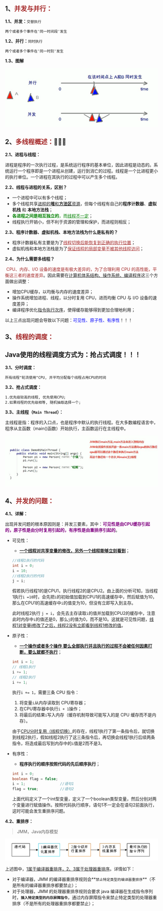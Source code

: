 ## 1、<span style="color:brown">并发与并行：</span>

**1.1、并发：**`交替执行`

```apl
两个或者多个事件在'同一时间段'发生
```

**1.2、并行：**`同时执行`

```apl
两个或者多个事件在'同一时刻'发生
```

**1.3、图解**

![多线程](https://raw.githubusercontent.com/root-bine/image/main/Typora-image/%E5%B9%B6%E5%8F%91%E4%B8%8E%E5%B9%B6%E8%A1%8C.png)



## 2、<span style="color:brown">多线程概述：</span>🎑🎑🎑

**2.1、进程与线程：**

​		进程是程序的一次执行过程，是系统运行程序的基本单位，因此进程是动态的。系统运行一个程序即是一个进程从创建，运行到消亡的过程。线程是一个比进程更小的执行单位。一个进程在其执行的过程中可以产生多个线程。

**2.2、线程与进程的关系，区别？**

- 一个进程中可以有多个线程；
- 多个线程共享<u>进程的**堆**和**方法区**资源</u>，但每个线程有自己的**程序计数器**、**虚拟机栈** 和 **本地方法栈**；
- <span style="color:green">**各进程之间是相互独立的**，而<u>线程不一定</u></span>；
- 线程执行开销小，但不利于资源的管理和保护，而进程则相反；

**2.3、程序计数器、虚拟机栈、本地方法栈为什么是私有的？**

- 程序计数器私有主要是为了<span style="color:brown"><u>线程切换后能恢复到正确的执行位置</u></span>；
- 虚拟机栈和本地方法栈是为了<span style="color:brown"><u>保证线程的局部变量不被其他线程访问</u></span>；

**2.4、为什么需要多线程？**

​		<span style="color:brown">CPU、内存、I/O 设备的速度是有极大差异的，为了合理利用 CPU 的高性能，平衡这三者的速度差异</span>。因此需要在<u>计算机体系结构、操作系统、编译程序</u>这三个方面做出调整：

- 增加CPU缓存，以均衡与内存的速度差异；
- 操作系统增加进程、线程，以分时复用 CPU，进而均衡 CPU 与 I/O 设备的速度差异；
- 编译程序优化<u>指令执行次序</u>，使得缓存能够得到更加合理地利用；

以上三点出现问题会导致以下问题：<span style="color:blue">可见性、原子性、有序性</span>！！！



## 3、<span style="color:brown">线程的调度：</span>

## Java使用的线程调度方式为：抢占式调度！！！

**3.1、分时调度：**

```apl
所有线程"轮流使用"CPU, 并平均分配每个线程占用CPU的时间
```

**3.2、抢占式调度：**

<!--线程随机性-->

```apl
1.优先级较高的线程, 优先使用CPU;
2.如果线程的优先级相等, 随机抽取选择一个;
```

**3.3、主线程（`Main Thread`）：**

​		主线程是指：程序的入口点，也是程序中默认的执行线程。在大多数编程语言中，程序从主函数（main()函数）开始执行，主函数运行在主线程中。

![](https://raw.githubusercontent.com/root-bine/image/main/Typora-image/%E4%B8%BB%E7%BA%BF%E7%A8%8B%E8%A7%A3%E9%87%8A.png)



## 4、<span style="color:brown">并发的问题：</span>

**4.1、详解：**

​		出现并发问题的根本原因则是：并发三要素，其中：<span style="color:purple">**可见性是由CPU缓存引起的，原子性是由分时复用引起的，有序性是由重排序引起的**</span>。

- 可见性：

  - <u>**一个线程对共享变量的修改，另外一个线程能够立刻看到**</u>；

  ```java
  //线程1执行的代码
  int i = 0;
  i = 10;
  //线程2执行的代码
  j = i;
  ```

  假若执行线程1的是CPU1，执行线程2的是CPU2。由上面的分析可知，当线程1执行`i =10`时，会先把`i`的初始值加载到CPU1的高速缓存中，然后赋值为10，那么在CPU1的高速缓存中`i`的值变为10，但没有立即写入到主存。

  此时线程2执行 `j = i`，会先去主存读取`i`的值并加载到CPU2的缓存中，注意此时内存中`i`的值还是0，那么`j`的值为0，而不是10。这就是可见性问题，<u>线程1对变量i修改了之后，线程2没有立即看到线程1修改的值</u>。


- 原子性：

  - <u>**一个操作或者多个操作 要么全部执行并且执行的过程不会被任何因素打断，要么就都不执行**</u>；

  ```java
  int i = 1;
  // 线程1执行
  i += 1;
  // 线程2执行
  i += 1;
  ```

  执行`i += 1`，需要三条 CPU 指令：

  1. 将变量`i`从内存读取到 CPU寄存器；
  2. 在CPU寄存器中执行`i + 1`操作；
  3. 将最后的结果`i`写入内存（缓存机制导致可能写入的是 CPU 缓存而不是内存）。

  由于<u>CPU分时复用（线程切换）</u>的存在，线程1执行了第一条指令后，就切换到线程2执行，假如线程2执行了这三条指令后，再切换会线程1执行后续两条指令，将造成最后写到内存中的`i`值是2而不是3。

- 有序性：

  - **程序执行的顺序按照代码的先后顺序执行**；

  ```java
  int i = 0;              
  boolean flag = false;
  i = 1;                //语句1  
  flag = true;          //语句2
  ```

  上面代码定义了一个int型变量，定义了一个boolean类型变量，然后分别对两个变量进行赋值操作。按照代码执行顺序，语句1不一定会在语句2前面执行，这时可能会发生重排序问题。

**4.2、重排序：**

> JMM，Java内存模型

![image-20230706163939910](https://raw.githubusercontent.com/root-bine/image/main/Typora-image/%E6%9C%89%E5%BA%8F%E6%80%A7%E4%B9%8B%E9%87%8D%E6%8E%92%E5%BA%8F.png)

上述图中，<u>1属于编译器重排序，2、3属于处理器重排序</u>。详情如下：

- 对于编译器，JMM 的编译器重排序规则会**`禁止特定类型的编译器重排序`**（不是所有的编译器重排序都要禁止）；
- 对于处理器，JMM 的处理器重排序规则会要求 java 编译器在生成指令序列时，**`插入特定类型的内存屏障指令`**，通过内存屏障指令来禁止特定类型的处理器重排序（不是所有的处理器重排序都要禁止）；
